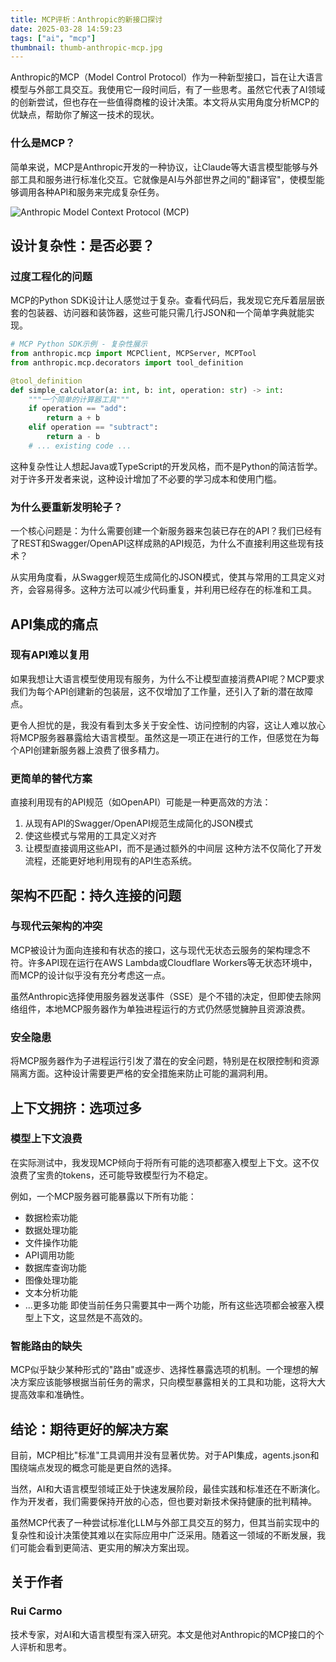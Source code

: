 ```yaml
---
title: MCP评析：Anthropic的新接口探讨
date: 2025-03-28 14:59:23
tags: ["ai", "mcp"]
thumbnail: thumb-anthropic-mcp.jpg
---
```


Anthropic的MCP（Model Control Protocol）作为一种新型接口，旨在让大语言模型与外部工具交互。我使用它一段时间后，有了一些思考。虽然它代表了AI领域的创新尝试，但也存在一些值得商榷的设计决策。本文将从实用角度分析MCP的优缺点，帮助你了解这一技术的现状。

<!-- more -->

### 什么是MCP？
简单来说，MCP是Anthropic开发的一种协议，让Claude等大语言模型能够与外部工具和服务进行标准化交互。它就像是AI与外部世界之间的"翻译官"，使模型能够调用各种API和服务来完成复杂任务。

![Anthropic  Model Context Protocol (MCP)](https://www.descope.com/_next/image?url=https%3A%2F%2Fimages.ctfassets.net%2Fxqb1f63q68s1%2F2x3R1j8peZzdnweb5m1RK3%2Fa8628561358334a605e7f291560fc7cc%2FMCP_learning_center_image_1-min__1_.png&w=1920&q=75)

## 设计复杂性：是否必要？
### 过度工程化的问题
MCP的Python SDK设计让人感觉过于复杂。查看代码后，我发现它充斥着层层嵌套的包装器、访问器和装饰器，这些可能只需几行JSON和一个简单字典就能实现。

```python
# MCP Python SDK示例 - 复杂性展示
from anthropic.mcp import MCPClient, MCPServer, MCPTool
from anthropic.mcp.decorators import tool_definition

@tool_definition
def simple_calculator(a: int, b: int, operation: str) -> int:
    """一个简单的计算器工具"""
    if operation == "add":
        return a + b
    elif operation == "subtract":
        return a - b
    # ... existing code ...
```

这种复杂性让人想起Java或TypeScript的开发风格，而不是Python的简洁哲学。对于许多开发者来说，这种设计增加了不必要的学习成本和使用门槛。

### 为什么要重新发明轮子？
一个核心问题是：为什么需要创建一个新服务器来包装已存在的API？我们已经有了REST和Swagger/OpenAPI这样成熟的API规范，为什么不直接利用这些现有技术？

从实用角度看，从Swagger规范生成简化的JSON模式，使其与常用的工具定义对齐，会容易得多。这种方法可以减少代码重复，并利用已经存在的标准和工具。

## API集成的痛点
### 现有API难以复用
如果我想让大语言模型使用现有服务，为什么不让模型直接消费API呢？MCP要求我们为每个API创建新的包装层，这不仅增加了工作量，还引入了新的潜在故障点。

更令人担忧的是，我没有看到太多关于安全性、访问控制的内容，这让人难以放心将MCP服务器暴露给大语言模型。虽然这是一项正在进行的工作，但感觉在为每个API创建新服务器上浪费了很多精力。

### 更简单的替代方案
直接利用现有的API规范（如OpenAPI）可能是一种更高效的方法：

1. 从现有API的Swagger/OpenAPI规范生成简化的JSON模式
2. 使这些模式与常用的工具定义对齐
3. 让模型直接调用这些API，而不是通过额外的中间层
这种方法不仅简化了开发流程，还能更好地利用现有的API生态系统。

## 架构不匹配：持久连接的问题
### 与现代云架构的冲突
MCP被设计为面向连接和有状态的接口，这与现代无状态云服务的架构理念不符。许多API现在运行在AWS Lambda或Cloudflare Workers等无状态环境中，而MCP的设计似乎没有充分考虑这一点。

虽然Anthropic选择使用服务器发送事件（SSE）是个不错的决定，但即使去除网络组件，本地MCP服务器作为单独进程运行的方式仍然感觉臃肿且资源浪费。

### 安全隐患
将MCP服务器作为子进程运行引发了潜在的安全问题，特别是在权限控制和资源隔离方面。这种设计需要更严格的安全措施来防止可能的漏洞利用。

## 上下文拥挤：选项过多
### 模型上下文浪费
在实际测试中，我发现MCP倾向于将所有可能的选项都塞入模型上下文。这不仅浪费了宝贵的tokens，还可能导致模型行为不稳定。

例如，一个MCP服务器可能暴露以下所有功能：

- 数据检索功能
- 数据处理功能
- 文件操作功能
- API调用功能
- 数据库查询功能
- 图像处理功能
- 文本分析功能
- ...更多功能
即使当前任务只需要其中一两个功能，所有这些选项都会被塞入模型上下文，这显然是不高效的。

### 智能路由的缺失
MCP似乎缺少某种形式的"路由"或逐步、选择性暴露选项的机制。一个理想的解决方案应该能够根据当前任务的需求，只向模型暴露相关的工具和功能，这将大大提高效率和准确性。

## 结论：期待更好的解决方案
目前，MCP相比"标准"工具调用并没有显著优势。对于API集成，agents.json和围绕端点发现的概念可能是更自然的选择。

当然，AI和大语言模型领域正处于快速发展阶段，最佳实践和标准还在不断演化。作为开发者，我们需要保持开放的心态，但也要对新技术保持健康的批判精神。

虽然MCP代表了一种尝试标准化LLM与外部工具交互的努力，但其当前实现中的复杂性和设计决策使其难以在实际应用中广泛采用。随着这一领域的不断发展，我们可能会看到更简洁、更实用的解决方案出现。

## 关于作者

### Rui Carmo

技术专家，对AI和大语言模型有深入研究。本文是他对Anthropic的MCP接口的个人评析和思考。
